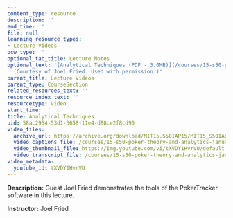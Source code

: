 ```yaml
---
content_type: resource
description: ''
end_time: ''
file: null
learning_resource_types:
- Lecture Videos
ocw_type: ''
optional_tab_title: Lecture Notes
optional_text: '[Analytical Techniques (PDF - 3.0MB)](/courses/15-s50-poker-theory-and-analytics-january-iap-2015/resources/mit15_s50iap15_l2_analysis)
  (Courtesy of Joel Fried. Used with permission.)'
parent_title: Lecture Videos
parent_type: CourseSection
related_resources_text: ''
resource_index_text: ''
resourcetype: Video
start_time: ''
title: Analytical Techniques
uid: 58ac2954-53d1-3658-11e4-d88ce2f8cd90
video_files:
  archive_url: https://archive.org/download/MIT15.S50IAP15/MIT15_S50IAP15_lec02_300k.mp4
  video_captions_file: /courses/15-s50-poker-theory-and-analytics-january-iap-2015/96cda25a39a95ac9a8c11636a0d95c46_tXVDY1HvrVU.vtt
  video_thumbnail_file: https://img.youtube.com/vi/tXVDY1HvrVU/default.jpg
  video_transcript_file: /courses/15-s50-poker-theory-and-analytics-january-iap-2015/242d0fbe146622284817ce385931d395_tXVDY1HvrVU.pdf
video_metadata:
  youtube_id: tXVDY1HvrVU
---
```


**Description:** Guest Joel Fried demonstrates the tools of the PokerTracker software in this lecture.

**Instructor:** Joel Fried



